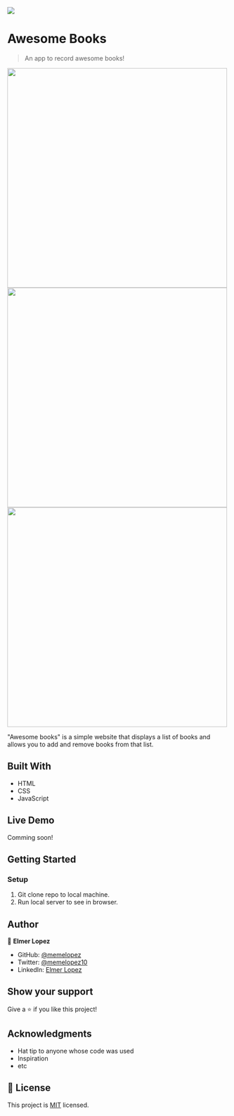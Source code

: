 ![](https://img.shields.io/badge/Microverse-blueviolet)

# Awesome Books

> An app to record awesome books!

<img src="https://user-images.githubusercontent.com/6587226/159635020-5f80addf-7bcd-4440-9f99-5b9af342fb2e.png" width="500">
<img src="https://user-images.githubusercontent.com/6587226/159635136-2547e767-4ce3-4ae4-929c-ac9b05de604a.png" width="500">
<img src="https://user-images.githubusercontent.com/6587226/159635181-87131853-892b-43ff-851b-a10d99cf818f.png" width="500">

"Awesome books" is a simple website that displays a list of books and allows you to add and remove books from that list.

## Built With

- HTML
- CSS
- JavaScript

## Live Demo

Comming soon!

## Getting Started

### Setup

1. Git clone repo to local machine.
2. Run local server to see in browser.

## Author

👤 **Elmer Lopez**

- GitHub: [@memelopez](https://github.com/memelopez/)
- Twitter: [@memelopez10](https://twitter.com/memelopez10)
- LinkedIn: [Elmer Lopez](https://www.linkedin.com/in/elmer-lopez-51b187200/)

## Show your support

Give a ⭐️ if you like this project!

## Acknowledgments

- Hat tip to anyone whose code was used
- Inspiration
- etc

## 📝 License

This project is [MIT](https://github.com/IjayAbby/Web-Scraper-Ruby-Capstone-Project/blob/development/LICENSE) licensed.
